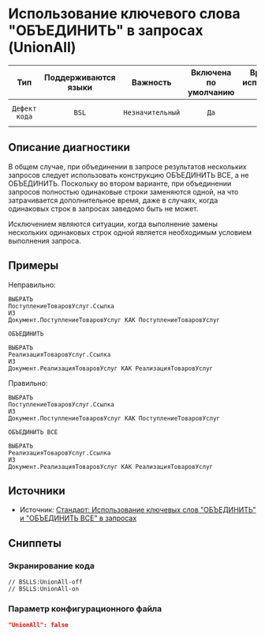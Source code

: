 # Использование ключевого слова "ОБЪЕДИНИТЬ" в запросах (UnionAll)

|      Тип      |    Поддерживаются<br>языки    |     Важность     |    Включена<br>по умолчанию    |    Время на<br>исправление (мин)    |                       Теги                       |
|:-------------:|:-----------------------------:|:----------------:|:------------------------------:|:-----------------------------------:|:------------------------------------------------:|
| `Дефект кода` |             `BSL`             | `Незначительный` |              `Да`              |                 `5`                 |       `standard`<br>`sql`<br>`performance`       |

<!-- Блоки выше заполняются автоматически, не трогать -->
## Описание диагностики
В общем случае, при объединении в запросе результатов нескольких запросов следует использовать конструкцию ОБЪЕДИНИТЬ ВСЕ,
а не ОБЪЕДИНИТЬ. Поскольку во втором варианте, при объединении запросов полностью одинаковые строки заменяются одной,
на что затрачивается дополнительное время, даже в случаях, когда одинаковых строк в запросах заведомо быть не может.

Исключением являются ситуации, когда выполнение замены нескольких одинаковых строк одной является необходимым условием
выполнения запроса.

## Примеры

Неправильно:
```bsl
ВЫБРАТЬ
ПоступлениеТоваровУслуг.Ссылка
ИЗ
Документ.ПоступлениеТоваровУслуг КАК ПоступлениеТоваровУслуг

ОБЪЕДИНИТЬ

ВЫБРАТЬ
РеализацияТоваровУслуг.Ссылка
ИЗ
Документ.РеализацияТоваровУслуг КАК РеализацияТоваровУслуг
```

Правильно:

```bsl
ВЫБРАТЬ
ПоступлениеТоваровУслуг.Ссылка
ИЗ
Документ.ПоступлениеТоваровУслуг КАК ПоступлениеТоваровУслуг

ОБЪЕДИНИТЬ ВСЕ

ВЫБРАТЬ
РеализацияТоваровУслуг.Ссылка
ИЗ
Документ.РеализацияТоваровУслуг КАК РеализацияТоваровУслуг
```

## Источники
* Источник: [Стандарт: Использование ключевых слов "ОБЪЕДИНИТЬ" и "ОБЪЕДИНИТЬ ВСЕ" в запросах](https://its.1c.ru/db/v8std#content:434:hdoc)

## Сниппеты

<!-- Блоки ниже заполняются автоматически, не трогать -->
### Экранирование кода

```bsl
// BSLLS:UnionAll-off
// BSLLS:UnionAll-on
```

### Параметр конфигурационного файла

```json
"UnionAll": false
```
